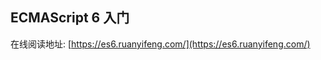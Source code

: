 ## ECMAScript 6 入门



在线阅读地址: [https://es6.ruanyifeng.com/](https://es6.ruanyifeng.com/)











